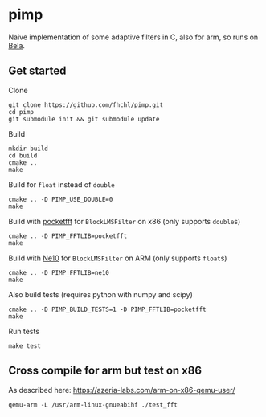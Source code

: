 
# pimp

Naive implementation of some adaptive filters in C, also for arm, so runs on [Bela](https://bela.io/).

## Get started

Clone

	git clone https://github.com/fhchl/pimp.git
	cd pimp
	git submodule init && git submodule update

Build

	mkdir build
	cd build
	cmake ..
	make

Build for `float` instead of `double`

	cmake .. -D PIMP_USE_DOUBLE=0
	make

Build with [pocketfft](https://gitlab.mpcdf.mpg.de/mtr/pocketfft) for `BlockLMSFilter` on x86 (only supports `double`s)

	cmake .. -D PIMP_FFTLIB=pocketfft
	make

Build with [Ne10](https://projectne10.github.io/Ne10/) for `BlockLMSFilter` on ARM (only supports `float`s)

	cmake .. -D PIMP_FFTLIB=ne10
	make

Also build tests (requires python with numpy and scipy)

	cmake .. -D PIMP_BUILD_TESTS=1 -D PIMP_FFTLIB=pocketfft
	make

Run tests

	make test

## Cross compile for arm but test on x86

As described here: https://azeria-labs.com/arm-on-x86-qemu-user/

	qemu-arm -L /usr/arm-linux-gnueabihf ./test_fft


